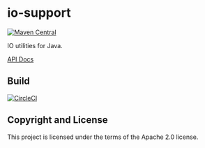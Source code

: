 # io-support

[![Maven Central](https://maven-badges.herokuapp.com/maven-central/fun.mike/io-support-alpha/badge.svg)](https://maven-badges.herokuapp.com/maven-central/fun.mike/io-support-alpha)

IO utilities for Java.

[API Docs](http://javadoc.io/doc/fun.mike/io-support-alpha)

## Build

[![CircleCI](https://circleci.com/gh/mike706574/java-io-support.svg?style=svg)](https://circleci.com/gh/mike706574/java-io-support)

## Copyright and License

This project is licensed under the terms of the Apache 2.0 license.
